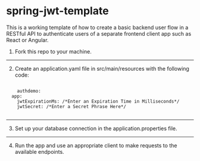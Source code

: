 # spring-jwt-template

This is a working template of how to create a basic backend user flow in a RESTful API to authenticate users of a separate frontend client app such as React or Angular.

1. Fork this repo to your machine.
  <hr/>

2. Create an application.yaml file in src/main/resources with the following code:
  <code>
    authdemo:
  app:
    jwtExpirationMs: /*Enter an Expiration Time in Milliseconds*/
    jwtSecret: /*Enter a Secret Phrase Here*/
  </code>
  <hr/>
          
3. Set up your database connection in the application.properties file.
  <hr/>
  
4. Run the app and use an appropriate client to make requests to the available endpoints.
